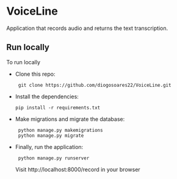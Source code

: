 # VoiceLine
Application that records audio and returns the text transcription.

## Run locally

To run locally

- Clone this repo:
  ```
   git clone https://github.com/diogosoares22/VoiceLine.git
  ```
  
- Install the dependencies:
  ```
  pip install -r requirements.txt
  ```
  
- Make migrations and migrate the database:
  ```
   python manage.py makemigrations
   python manage.py migrate
  ```
- Finally, run the application:
  ```
   python manage.py runserver
  ```
  
  Visit http://localhost:8000/record in your browser
